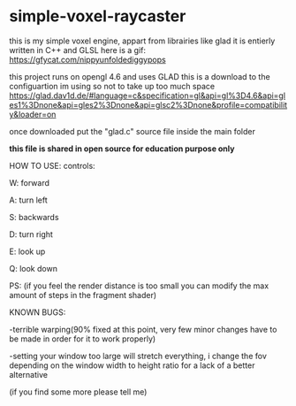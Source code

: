 # simple-voxel-raycaster
this is my simple voxel engine, appart from librairies like glad it is entierly written in C++ and GLSL
here is a gif:
https://gfycat.com/nippyunfoldediggypops

this project runs on opengl 4.6 and uses GLAD this is a download to the configuartion im using so not to take up too much space
https://glad.dav1d.de/#language=c&specification=gl&api=gl%3D4.6&api=gles1%3Dnone&api=gles2%3Dnone&api=glsc2%3Dnone&profile=compatibility&loader=on

once downloaded put the "glad.c" source file inside the main folder

**this file is shared in open source for education purpose only**

HOW TO USE:
controls: 

  W: forward

  A: turn left

  S: backwards

  D: turn right

  E: look up

  Q: look down
  
PS:
 (if you feel the render distance is too small you can modify the max amount of steps in the fragment shader)
 
 KNOWN BUGS:

  -terrible warping(90% fixed at this point, very few minor changes have to be made in order for it to work properly)

  -setting your window too large will stretch everything, i change the fov depending on the window width to height ratio for a lack of a better alternative

 (if you find some more please tell me)

